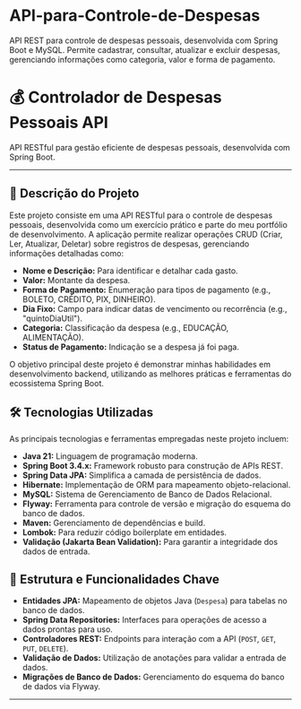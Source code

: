 # API-para-Controle-de-Despesas
API REST para controle de despesas pessoais, desenvolvida com Spring Boot e MySQL. Permite cadastrar, consultar, atualizar e excluir despesas, gerenciando informações como categoria, valor e forma de pagamento.
# 💰 Controlador de Despesas Pessoais API

API RESTful para gestão eficiente de despesas pessoais, desenvolvida com Spring Boot.

---

## 📝 Descrição do Projeto

Este projeto consiste em uma API RESTful para o controle de despesas pessoais, desenvolvida como um exercício prático e parte do meu portfólio de desenvolvimento. A aplicação permite realizar operações CRUD (Criar, Ler, Atualizar, Deletar) sobre registros de despesas, gerenciando informações detalhadas como:

* **Nome e Descrição:** Para identificar e detalhar cada gasto.
* **Valor:** Montante da despesa.
* **Forma de Pagamento:** Enumeração para tipos de pagamento (e.g., BOLETO, CRÉDITO, PIX, DINHEIRO).
* **Dia Fixo:** Campo para indicar datas de vencimento ou recorrência (e.g., "quintoDiaUtil").
* **Categoria:** Classificação da despesa (e.g., EDUCAÇÃO, ALIMENTAÇÃO).
* **Status de Pagamento:** Indicação se a despesa já foi paga.

O objetivo principal deste projeto é demonstrar minhas habilidades em desenvolvimento backend, utilizando as melhores práticas e ferramentas do ecossistema Spring Boot.

## 🛠 Tecnologias Utilizadas

As principais tecnologias e ferramentas empregadas neste projeto incluem:

* **Java 21:** Linguagem de programação moderna.
* **Spring Boot 3.4.x:** Framework robusto para construção de APIs REST.
* **Spring Data JPA:** Simplifica a camada de persistência de dados.
* **Hibernate:** Implementação de ORM para mapeamento objeto-relacional.
* **MySQL:** Sistema de Gerenciamento de Banco de Dados Relacional.
* **Flyway:** Ferramenta para controle de versão e migração do esquema do banco de dados.
* **Maven:** Gerenciamento de dependências e build.
* **Lombok:** Para reduzir código boilerplate em entidades.
* **Validação (Jakarta Bean Validation):** Para garantir a integridade dos dados de entrada.

## 🚀 Estrutura e Funcionalidades Chave

* **Entidades JPA:** Mapeamento de objetos Java (`Despesa`) para tabelas no banco de dados.
* **Spring Data Repositories:** Interfaces para operações de acesso a dados prontas para uso.
* **Controladores REST:** Endpoints para interação com a API (`POST`, `GET`, `PUT`, `DELETE`).
* **Validação de Dados:** Utilização de anotações para validar a entrada de dados.
* **Migrações de Banco de Dados:** Gerenciamento do esquema do banco de dados via Flyway.

---

